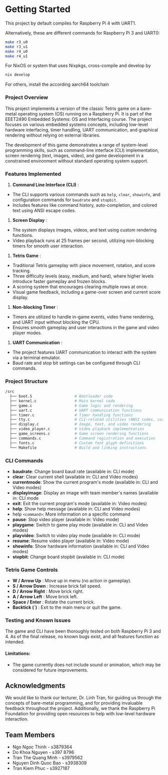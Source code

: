 # Getting Started

This project by default compiles for Raspberry Pi 4 with UART1.

Alternatively, these are different commands for Raspberry Pi 3 and UART0:

```sh
make r3_u0
make r3_u1
make r4_u0
make r4_u1
```

For NixOS or system that uses Nixpkgs, cross-compile and develop by

```sh
nix develop
```

For others, install the according aarch64 toolchain


### Project Overview

This project implements a version of the classic Tetris game on a bare-metal operating system (OS) running on a Raspberry Pi. It is part of the EEET2490 Embedded Systems: OS and Interfacing course. The project focuses on various embedded systems concepts, including low-level hardware interfacing, timer handling, UART communication, and graphical rendering without relying on external libraries.

The development of this game demonstrates a range of system-level programming skills, such as command-line interface (CLI) implementation, screen rendering (text, images, video), and game development in a constrained environment without standard operating system support.


### Features Implemented

1. **Command Line Interface (CLI)** :

* The CLI supports various commands such as `help`, `clear`, `showinfo`, and configuration commands for `baudrate` and `stopbit`.
* Includes features like command history, auto-completion, and colored text using ANSI escape codes.

1. **Screen Display** :

* The system displays images, videos, and text using custom rendering functions.
* Video playback runs at 25 frames per second, utilizing non-blocking timers for smooth user interaction.

1. **Tetris Game** :

* Traditional Tetris gameplay with piece movement, rotation, and score tracking.
* Three difficulty levels (easy, medium, and hard), where higher levels introduce faster gameplay and frozen blocks.
* A scoring system that encourages clearing multiple rows at once.
* Visual game feedback, including a game-over screen and current score display.

1. **Non-blocking Timer** :

* Timers are utilized to handle in-game events, video frame rendering, and UART input without blocking the CPU.
* Ensures smooth gameplay and user interactions in the game and video player modes.

1. **UART Communication** :

* The project features UART communication to interact with the system via a terminal emulator.
* Baud rate and stop bit settings can be configured through CLI commands.


### Project Structure

```bash
/src
  ├── boot.S                   # Bootloader code
  ├── kernel.c                 # Main kernel code
  ├── game.c                   # Game logic and rendering
  ├── uart.c                   # UART communication functions
  ├── timer.c                  # Timer handling functions
  ├── tty.c                    # CLI-related utilities (ANSI codes, cursor control)
  ├── display.c                # Image, text, and video rendering
  ├── video_player.c           # Video playback implementation
  ├── game_screens.c           # Game screen rendering functions
  ├── commands.c               # Command registration and execution
  ├── fonts.c                  # Custom font glyph definitions
  └── Makefile                 # Build and linking instructions
```



### CLI Commands

* **baudrate**: Change board baud rate (available in: CLI mode)
* **clear**: Clear current shell (available in: CLI and Video modes)
* **currentmode**: Show the current program's mode (available in: CLI and Video modes)
* **displayimage**: Display an image with team member's names (available in: CLI mode
* **exit**: Exit the current program's mode (available in: Video modes)
* **help**: Show help message (available in: CLI and Video modes)
* help `<command>`: More information on a specific command
* **pause**: Stop video player (available in: Video mode)
* **playgame**: Switch to game play mode (available in: CLI and Video modes)
* **playvideo**: Switch to video play mode (available in: CLI mode)
* **resume**: Resume video player (available in: Video mode)
* **showinfo**: Show hardware information (available in: CLI and Video modes)
* **stopbit**: Change board stopbit (available in: CLI mode)

### Tetris Game Controls

* **W / Arrow Up** : Move up in menu (no action in gameplay).
* **S / Arrow Down** : Increase brick fall speed.
* **D / Arrow Right** : Move brick right.
* **A / Arrow Left** : Move brick left.
* **Space / Enter** : Rotate the current brick.
* **Backtick (`)** : Exit to the main menu or quit the game.

### Testing and Known Issues

The game and CLI have been thoroughly tested on both Raspberry Pi 3 and 4. As of the final release, no known bugs exist, and all features function as intended.

#### Limitations:

* The game currently does not include sound or animation, which may be considered for future improvements.


## Acknowledgments

We would like to thank our lecturer, Dr. Linh Tran, for guiding us through the concepts of bare-metal programming, and for providing invaluable feedback throughout the project. Additionally, we thank the Raspberry Pi Foundation for providing open resources to help with low-level hardware interaction.


## Team Members

* Ngo Ngoc Thinh - s3879364
* Do Khoa Nguyen - s397 8796
* Tran The Quang Minh - s3979562
* Nguyen Dinh Quoc Bao - s3938309
* Tran Kiem Phuc - s3927187
